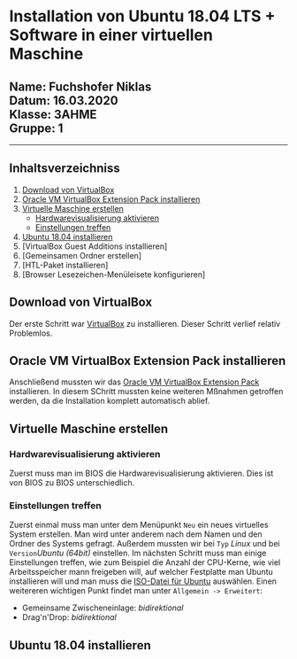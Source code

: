 # Installation von Ubuntu 18.04 LTS + Software in einer virtuellen Maschine
         
**Name**: Fuchshofer Niklas  
**Datum**: 16.03.2020  
**Klasse**: 3AHME  
**Gruppe**: 1  
------
------

## Inhaltsverzeichniss
1) [Download von VirtualBox](#download-von-virtualbox)
1) [Oracle VM VirtualBox Extension Pack installieren](#oracle-vm-virtualbox-extension-pack-installieren)
1) [Virtuelle Maschine erstellen](#virtuelle-maschine-erstellen)
     * [Hardwarevisualisierung aktivieren](#hardwarevisualisierung-aktivieren)
     * [Einstellungen treffen](#einstellungen-treffen)
1) [Ubuntu 18.04 installieren](#ubuntu-18.04-installieren)
1) [VirtualBox Guest Additions installieren]
1) [Gemeinsamen Ordner erstellen]
1) [HTL-Paket installieren]
1) [Browser Lesezeichen-Menüleisete konfigurieren]


## Download von VirtualBox
Der erste Schritt war [VirtualBox](https://www.virtualbox.org/wiki/Downloads) zu installieren.
Dieser Schritt verlief relativ Problemlos.

## Oracle VM VirtualBox Extension Pack installieren
Anschließend mussten wir das [Oracle VM VirtualBox Extension Pack](https://download.virtualbox.org/virtualbox/6.1.4/Oracle_VM_VirtualBox_Extension_Pack-6.1.4.vbox-extpack) installieren.
In diesem SChritt mussten keine weiteren Mßnahmen getroffen werden, da die Installation komplett automatisch ablief.

## Virtuelle Maschine erstellen
### Hardwarevisualisierung aktivieren
Zuerst muss man im BIOS die Hardwarevisualisierung aktivieren. Dies ist von BIOS zu BIOS unterschiedlich.
### Einstellungen treffen
Zuerst einmal muss man unter dem Menüpunkt ```Neu``` ein neues virtuelles System erstellen. Man wird unter anderem nach dem Namen und den Ordner des Systems gefragt. Außerdem mussten wir bei ```Typ``` *Linux* und bei ```Version```*Ubuntu (64bit)* einstellen. 
Im nächsten Schritt muss man einige Einstellungen treffen, wie zum Beispiel die Anzahl der CPU-Kerne, wie viel Arbeitsspeicher mann freigeben will, auf welcher Festplatte man Ubuntu installieren will und man muss die [ISO-Datei für Ubuntu](https://ubuntu.com/download/desktop/thank-you?version=18.04.4&architecture=amd64) auswählen. Einen weitereren wichtigen Punkt findet man unter ```Allgemein -> Erweitert```:
* Gemeinsame Zwischeneinlage: *bidirektional*
* Drag'n'Drop: *bidirektional*

## Ubuntu 18.04 installieren
